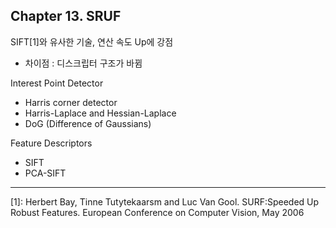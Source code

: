 ## Chapter 13. SRUF

SIFT[1]와 유사한 기술, 연산 속도 Up에 강점
* 차이점 : 디스크립터 구조가 바뀜

Interest Point Detector
* Harris corner detector
* Harris-Laplace and Hessian-Laplace
* DoG (Difference of Gaussians)

Feature Descriptors
* SIFT
* PCA-SIFT


---
[1]: Herbert Bay, Tinne Tutytekaarsm and Luc Van Gool. SURF:Speeded Up Robust Features. European Conference on Computer Vision, May 2006